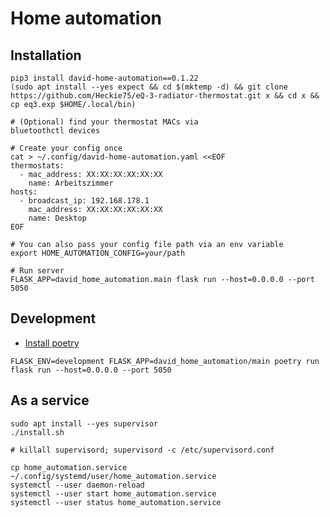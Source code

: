 # Home automation

## Installation
```shell
pip3 install david-home-automation==0.1.22
(sudo apt install --yes expect && cd $(mktemp -d) && git clone https://github.com/Heckie75/eQ-3-radiator-thermostat.git x && cd x && cp eq3.exp $HOME/.local/bin)

# (Optional) find your thermostat MACs via
bluetoothctl devices

# Create your config once 
cat > ~/.config/david-home-automation.yaml <<EOF
thermostats:
  - mac_address: XX:XX:XX:XX:XX:XX
    name: Arbeitszimmer
hosts:
  - broadcast_ip: 192.168.178.1
    mac_address: XX:XX:XX:XX:XX:XX
    name: Desktop
EOF

# You can also pass your config file path via an env variable
export HOME_AUTOMATION_CONFIG=your/path

# Run server
FLASK_APP=david_home_automation.main flask run --host=0.0.0.0 --port 5050
```

## Development

- [Install poetry](https://python-poetry.org/docs/#osx--linux--bashonwindows-install-instructions)

```
FLASK_ENV=development FLASK_APP=david_home_automation/main poetry run flask run --host=0.0.0.0 --port 5050
```

## As a service

```shell
sudo apt install --yes supervisor
./install.sh

# killall supervisord; supervisord -c /etc/supervisord.conf

cp home_automation.service ~/.config/systemd/user/home_automation.service
systemctl --user daemon-reload
systemctl --user start home_automation.service
systemctl --user status home_automation.service
```